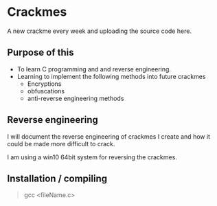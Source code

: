 # Crackmes

A new crackme every week and uploading the source code here.

## Purpose of this
- To learn C programming and and reverse engineering.
- Learning to implement the following methods into future crackmes
  -   Encryptions
  -   obfuscations
  -   anti-reverse engineering methods


## Reverse engineering 
I will document the reverse engineering of crackmes I create and how it could be made more difficult to crack.

I am using a win10 64bit system for reversing the crackmes.

## Installation / compiling
>gcc <fileName.c>
